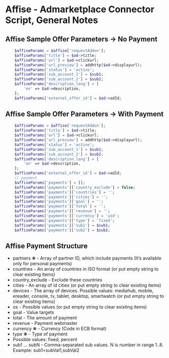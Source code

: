 # Affise - Admarketplace Connector Script, General Notes
## Affise Sample Offer Parameters -> No Payment
```php
    $affiseParams = $affise['requestAddon'];
    $affiseParams['title'] = $ad->title;
    $affiseParams['url'] = $ad->clickurl;
    $affiseParams['url_preview'] = addhttp($ad->displayurl);
    $affiseParams['status'] = 'active';
    $affiseParams['sub_account_1'] = $sub1;
    $affiseParams['sub_account_2'] = $sub2;
    $affiseParams['description_lang'] = [
        'en' => $ad->description,
    ];
    $affiseParams['external_offer_id'] = $ad->adId; 
```

## Affise Sample Offer Parameters -> With Payment
```php
    $affiseParams = $affise['requestAddon'];
    $affiseParams['title'] = $ad->title;
    $affiseParams['url'] = $ad->clickurl;
    $affiseParams['url_preview'] = addhttp($ad->displayurl);
    $affiseParams['status'] = 'active';
    $affiseParams['sub_account_1'] = $sub1;
    $affiseParams['sub_account_2'] = $sub2;
    $affiseParams['description_lang'] = [
        'en' => $ad->description,
    ];
    $affiseParams['external_offer_id'] = $ad->adId;
    // payment
    $affiseParams['payments'] = [];
    $affiseParams['payments']['country_exclude'] = false;
    $affiseParams['payments']['countries'] = '';
    $affiseParams['payments']['cities'] = '';
    $affiseParams['payments']['goal'] = '';
    $affiseParams['payments']['total'] = '';
    $affiseParams['payments']['revenue'] = '';
    $affiseParams['payments']['currency'] = 'usd';
    $affiseParams['payments']['type'] = 'fixed';
    $affiseParams['payments']['sub1'] = $sub1;
    $affiseParams['payments']['sub2'] = $sub2; 
```

## Affise Payment Structure
* partners ❋ - Array of partner ID, which include payments (It’s available only for personal payments)
* countries - An array of countries in ISO format (or put empty string to clear existing items)
* country_exclude - Exclude these countries
* cities - An array of id cities (or put empty string to clear existing items)
* devices - The array of devices. Possible values: mediahub, mobile, ereader, console, tv, tablet, desktop, smartwatch (or put empty string to clear existing items)
* os - Possible values (or put empty string to clear existing items)
* goal - Value targets
* total - The amount of payment
* revenue - Payment webmaster
* currency ❋ - Currency (Code in ECB format)
* type ❋ - Type of payment
* Possible values: fixed, percent
* sub1 … subN - Comma-separated sub values. N is number in range 1..8. Example: sub1=subVal1,subVal2
